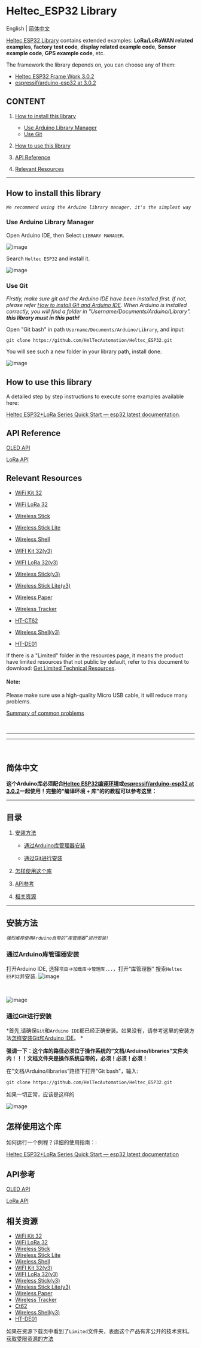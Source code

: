 # Heltec_ESP32 Library

English | [简体中文](#简体中文)

[Heltec ESP32 Library](library)  contains extended examples: **LoRa/LoRaWAN related examples**, **factory test code**, **display related example code**, **Sensor example code**, **GPS example code**, etc.

The framework the library depends on, you can choose any of them:

- [Heltec ESP32 Frame Work 3.0.2](https://github.com/Heltec-Aaron-Lee/WiFi_Kit_series) 
- [espressif/arduino-esp32 at 3.0.2](https://github.com/espressif/arduino-esp32)

## CONTENT

1. [How to install this library](#how-to-install-this-library)
	- [Use Arduino Library Manager](#use-arduino-library-manager)
	- [Use Git](#use-git)
	
2. [How to use this library](#how-to-use-this-library)

3. [API Reference](#api-reference)

4. [Relevant Resources](#relevant-resources)

***

## How to install this library

*`We recommend using the Arduino library manager, it's the simplest way`*

### Use Arduino Library Manager

Open Arduino IDE, then Select `LIBRARY MANAGER`.

![image](img/01.png)

Search `Heltec ESP32` and install it.

![image](img/02.png)

### Use Git

*Firstly, make sure git and the Arduino IDE have been installed first. If not, please refer [How to install Git and Arduino IDE](https://docs.heltec.org/general/how_to_install_git_and_arduino.html). When Arduino is installed correctly, you will find a folder in "Username/Documents/Arduino/Library". **this library must in this path!***

Open "Git bash" in path `Username/Documents/Arduino/Library`, and input:

    git clone https://github.com/HelTecAutomation/Heltec_ESP32.git

You will see such a new folder in your library path, install done.

![image](img/location.png)


## How to use this library

A detailed step by step instructions to execute some examples available here:

[Heltec ESP32+LoRa Series Quick Start — esp32 latest documentation](https://docs.heltec.org/en/node/esp32/esp32_general_docs/quick_start.html#programming).

## API Reference

[OLED API](src/oled/API.md)

[LoRa API](src/lora/API.md)

## Relevant Resources

- [WiFi Kit 32](https://resource.heltec.cn/download/WiFi_Kit_32)

- [WiFi LoRa 32](https://resource.heltec.cn/download/WiFi_LoRa_32)

- [Wireless Stick](https://resource.heltec.cn/download/Wireless_Stick)

- [Wireless Stick Lite](https://resource.heltec.cn/download/Wireless_Stick_Lite)

- [Wireless Shell](https://resource.heltec.cn/download/Wireless_Shell)

- [WIFI Kit 32(v3)](https://resource.heltec.cn/download/WiFi_Kit_32_V3)

- [WIFI LoRa 32(v3)](https://resource.heltec.cn/download/WiFi_LoRa_32_V3)

- [Wireless Stick(v3)](https://resource.heltec.cn/download/Wireless_Stick_V3)

- [Wireless Stick Lite(v3)](https://resource.heltec.cn/download/Wireless_Stick_Lite_V3)

- [Wireless Paper](https://resource.heltec.cn/download/Wireless_Paper)

- [Wireless Tracker](https://resource.heltec.cn/download/Wireless_Tracker)

- [HT-CT62](https://resource.heltec.cn/download/HT-CT62)

- [Wireless Shell(v3)](https://resource.heltec.cn/download/Wireless_Shell_V3)

- [HT-DE01](https://resource.heltec.cn/download/HT-DE01)

  

If there is a "Limited" folder in the resources page, it means the product have limited resources that not public by default, refer to this document to download: [Get Limited Technical Resources](https://docs.heltec.org/general/view_limited_technical_data.html).


#### Note:
Please make sure use a high-quality Micro USB cable, it will reduce many problems.

[Summary of common problems](https://docs.heltec.org/en/node/esp32/esp32_general_docs/frequently_asked_questions.html)

&nbsp;

***
***
&nbsp;

## 简体中文

**这个Arduino库必须配合[Heltec ESP32编译环境](https://github.com/Heltec-Aaron-Lee/WiFi_Kit_series)或[espressif/arduino-esp32 at 3.0.2](https://github.com/espressif/arduino-esp32)一起使用！完整的“编译环境 + 库”的的教程可以参考这里：**

***

## 目录

1. [安装方法](#安装方法)
	- [通过Arduino库管理器安装](#通过Arduino库管理器安装)
	
	- [通过Git进行安装](#use-git)
	
2. [怎样使用这个库](#怎样使用这个库)

3. [API参考](#API参考)

4. [相关资源](#相关资源)

***

## 安装方法

*`强烈推荐使用Arduino自带的“库管理器”进行安装!`*

### 通过Arduino库管理器安装

打开Arduino IDE, 选择`项目`->`加载库`->`管理库...`，打开“库管理器”
搜索`Heltec ESP32`并安装.
![image](img/01.png)

&nbsp;

![image](img/02.png)



### 通过Git进行安装

*首先,请确保`Git`和`Arduino IDE`都已经正确安装。如果没有，请参考这里的安装方法[怎样安装Git和Arduino IDE](https://docs.heltec.org/general/how_to_install_git_and_arduino.html)。 *

**强调一下：这个库的路径必须位于操作系统的“文档/Arduino/libraries”文件夹内！！！文档文件夹是操作系统自带的，必须！必须！必须！**

在“文档/Arduino/libraries”路径下打开"Git bash"，输入:

    git clone https://github.com/HelTecAutomation/Heltec_ESP32.git

如果一切正常，应该是这样的

![image](img/location_cn.png)


## 怎样使用这个库

如何运行一个例程？详细的使用指南：:

[Heltec ESP32+LoRa Series Quick Start — esp32 latest documentation](https://docs.heltec.org/en/node/esp32/esp32_general_docs/quick_start.html#programming)

## API参考
[OLED API](src/oled/API.md)

[LoRa API](src/lora/API.md)

## 相关资源

- [WiFi Kit 32](https://resource.heltec.cn/download/WiFi_Kit_32)
- [WiFi LoRa 32](https://resource.heltec.cn/download/WiFi_LoRa_32)
- [Wireless Stick](https://resource.heltec.cn/download/Wireless_Stick)
- [Wireless Stick Lite](https://resource.heltec.cn/download/Wireless_Stick_Lite)
- [Wireless Shell](https://resource.heltec.cn/download/Wireless_Shell)
- [WIFI Kit 32(v3)](https://resource.heltec.cn/download/WiFi_Kit_32_V3)
- [WIFI LoRa 32(v3)](https://resource.heltec.cn/download/WiFi_LoRa_32_V3)
- [Wireless Stick(v3)](https://resource.heltec.cn/download/Wireless_Stick_V3)
- [Wireless Stick Lite(v3)](https://resource.heltec.cn/download/Wireless_Stick_Lite_V3)
- [Wireless Paper](https://resource.heltec.cn/download/Wireless_Paper)
- [Wireless Tracker](https://resource.heltec.cn/download/Wireless_Tracker)
- [Ct62](https://resource.heltec.cn/download/Ct62)
- [Wireless Shell(v3)](https://resource.heltec.cn/download/Wireless_Shell_V3)
- [HT-DE01](https://resource.heltec.cn/download/HT-DE01)

如果在资源下载页中看到了`Limited`文件夹，表面这个产品有非公开的技术资料。[获取受限资源的方法](https://docs.heltec.org/general/view_limited_technical_data.html)

